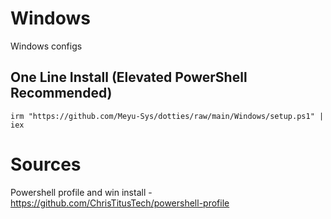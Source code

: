 # Windows
Windows configs

## One Line Install (Elevated PowerShell Recommended)

```
irm "https://github.com/Meyu-Sys/dotties/raw/main/Windows/setup.ps1" | iex
```

# Sources

Powershell profile and win install - https://github.com/ChrisTitusTech/powershell-profile
